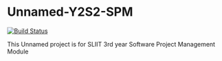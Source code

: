 # Unnamed-Y2S2-SPM
[![Build Status](https://travis-ci.org/SLIITGroupWork/InternEvaluation-Y3S2-SPM.svg?branch=dev)](https://travis-ci.org/SLIITGroupWork/InternEvaluation-Y3S2-SPM)

This Unnamed project is for SLIIT 3rd year Software Project Management Module
